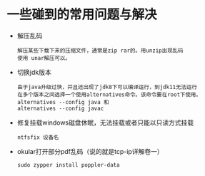 # 一些碰到的常用问题与解决
* 解压乱码 

  ```text
  解压某些下载下来的压缩文件，通常是zip rar的。用unzip出现乱码
  使用 unar解压可以。
  ```
* 切换jdk版本

  ```text
  由于java升级过快，并且还出现了jdk8下可以编译运行，到jdk11无法运行
  在多个版本之间选择一个使用alternatives命令。该命令要在root下使用。
  alternatives --config java 和
  alternatives --config javac 
  ```
* 修复挂载windows磁盘休眠，无法挂载或者只能以只读方式挂载

  ```text
  ntfsfix 设备名
  ```
* okular打开部分pdf乱码（说的就是tcp-ip详解卷一）

  ```text
  sudo zypper install poppler-data
  ```
